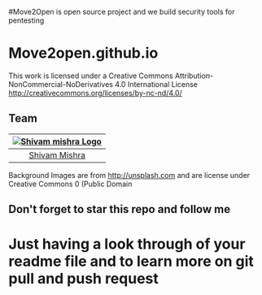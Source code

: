 #Move2Open is open source project and we build security tools for pentesting


# Move2open.github.io
This work is licensed under a Creative Commons Attribution-NonCommercial-NoDerivatives 4.0 International License http://creativecommons.org/licenses/by-nc-nd/4.0/



## Team

|[![Shivam mishra Logo](https://avatars1.githubusercontent.com/u/46820509?s=50)](https://alphaqx.github.io/shivam)|
| :-: |
| [Shivam Mishra](https://github.com/AlphaQx) |



Background Images are from http://unsplash.com and are license under Creative Commons 0 (Public Domain


## Don't forget to star this repo and follow me 

# Just having a look through of your readme file and to learn more on git pull and push request
